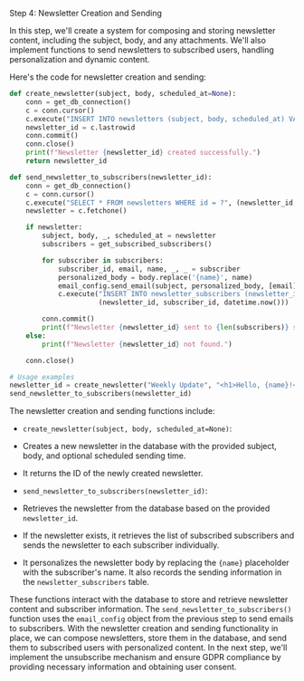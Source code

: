 Step 4: Newsletter Creation and Sending

In this step, we'll create a system for composing and storing newsletter content, including the subject, body, and any attachments. 
We'll also implement functions to send newsletters to subscribed users, handling personalization and dynamic content.

Here's the code for newsletter creation and sending:

```python
def create_newsletter(subject, body, scheduled_at=None):
    conn = get_db_connection()
    c = conn.cursor()
    c.execute("INSERT INTO newsletters (subject, body, scheduled_at) VALUES (?, ?, ?)", (subject, body, scheduled_at))
    newsletter_id = c.lastrowid
    conn.commit()
    conn.close()
    print(f"Newsletter {newsletter_id} created successfully.")
    return newsletter_id

def send_newsletter_to_subscribers(newsletter_id):
    conn = get_db_connection()
    c = conn.cursor()
    c.execute("SELECT * FROM newsletters WHERE id = ?", (newsletter_id,))
    newsletter = c.fetchone()

    if newsletter:
        subject, body, _, scheduled_at = newsletter
        subscribers = get_subscribed_subscribers()

        for subscriber in subscribers:
            subscriber_id, email, name, _, _ = subscriber
            personalized_body = body.replace('{name}', name)
            email_config.send_email(subject, personalized_body, [email])
            c.execute("INSERT INTO newsletter_subscribers (newsletter_id, subscriber_id, sent_at) VALUES (?, ?, ?)",
                      (newsletter_id, subscriber_id, datetime.now()))

        conn.commit()
        print(f"Newsletter {newsletter_id} sent to {len(subscribers)} subscribers.")
    else:
        print(f"Newsletter {newsletter_id} not found.")

    conn.close()

# Usage examples
newsletter_id = create_newsletter("Weekly Update", "<h1>Hello, {name}!</h1><p>Here's your weekly update.</p>")
send_newsletter_to_subscribers(newsletter_id)
```

The newsletter creation and sending functions include:

- `create_newsletter(subject, body, scheduled_at=None)`:
- Creates a new newsletter in the database with the provided subject, body, and optional scheduled sending time.
- It returns the ID of the newly created newsletter.

- `send_newsletter_to_subscribers(newsletter_id)`:
- Retrieves the newsletter from the database based on the provided `newsletter_id`.
- If the newsletter exists, it retrieves the list of subscribed subscribers and sends the newsletter to each subscriber individually.
- It personalizes the newsletter body by replacing the `{name}` placeholder with the subscriber's name. It also records the sending information in the `newsletter_subscribers` table.

These functions interact with the database to store and retrieve newsletter content and subscriber information. 
The `send_newsletter_to_subscribers()` function uses the `email_config` object from the previous step to send emails to subscribers.
With the newsletter creation and sending functionality in place, we can compose newsletters, store them in the database, and send them to subscribed users with personalized content.
In the next step, we'll implement the unsubscribe mechanism and ensure GDPR compliance by providing necessary information and obtaining user consent.

